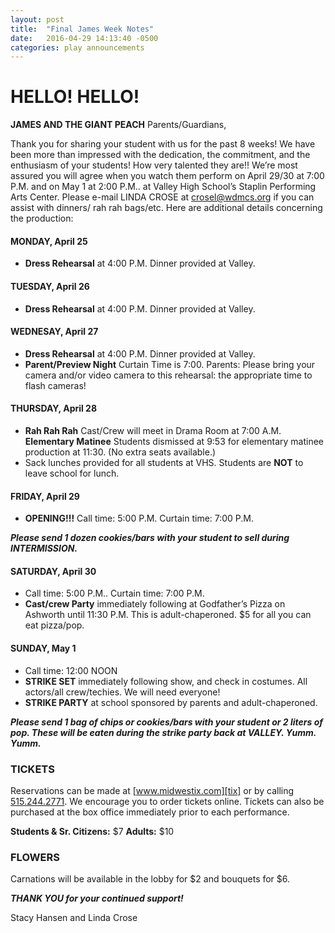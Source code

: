 ```yaml
---
layout: post
title:  "Final James Week Notes"
date:   2016-04-29 14:13:40 -0500
categories: play announcements
---
```


# HELLO! HELLO!

__JAMES AND THE GIANT PEACH__ Parents/Guardians,

Thank you for sharing your student with us for the past 8 weeks!
We have been more than impressed with the dedication, the commitment, and the
enthusiasm of your students! How very talented they are!! We’re most assured
you will agree when you watch them perform on April 29/30 at 7:00 P.M. and on May
1 at 2:00 P.M.. at Valley High
School’s Staplin Performing Arts Center. Please e-mail LINDA CROSE at crosel@wdmcs.org if you can assist with dinners/ rah rah bags/etc. Here are
additional details concerning the production:

#### MONDAY, April 25

* __Dress Rehearsal__ at 4:00 P.M.
  Dinner provided at Valley.

#### TUESDAY, April 26

* __Dress Rehearsal__ at 4:00 P.M.
  Dinner provided at Valley.

#### WEDNESAY, April 27

* __Dress Rehearsal__ at 4:00 P.M.
  Dinner provided at Valley.
* __Parent/Preview Night__ Curtain Time is 7:00.
  Parents: Please bring your camera and/or video camera to this rehearsal: the appropriate time to flash cameras!

#### THURSDAY, April 28

* __Rah Rah Rah__ Cast/Crew will meet in Drama Room at 7:00 A.M.
  __Elementary Matinee__ Students dismissed at 9:53 for elementary matinee production at 11:30. (No extra seats available.)
* Sack lunches provided for all students at VHS. Students are __NOT__ to leave school for lunch.

#### FRIDAY, April 29

* __OPENING!!!__
  Call time: 5:00 P.M.
  Curtain time: 7:00 P.M.

***Please send 1 dozen cookies/bars with your student to sell during INTERMISSION.***

#### SATURDAY, April 30

* Call time: 5:00 P.M..
  Curtain time: 7:00 P.M.
* __Cast/crew Party__ immediately following at Godfather’s Pizza on Ashworth until 11:30 P.M. This is adult-chaperoned. $5 for all you can eat pizza/pop.

#### SUNDAY, May 1

* Call time: 12:00 NOON
* __STRIKE SET__ immediately following show, and check in costumes. All actors/all crew/techies. We will need everyone!
* __STRIKE PARTY__ at school sponsored by parents and adult-chaperoned.

***Please send 1 bag of chips or cookies/bars with your student or 2 liters of pop. These will be eaten during the strike party back at VALLEY. Yumm. Yumm.***

### TICKETS
Reservations can be made at [www.midwestix.com][tix] or by calling [515.244.2771][box]. We encourage you to order tickets online. Tickets can also be purchased at the box office immediately prior to each performance.

[tix]: http://www.midwestix.com
[box]: tel:5152442771

__Students & Sr. Citizens:__ $7
__Adults:__ $10

### FLOWERS
Carnations will be available in the lobby for $2 and bouquets for $6.

***THANK YOU for your continued support!***

Stacy Hansen and Linda Crose
